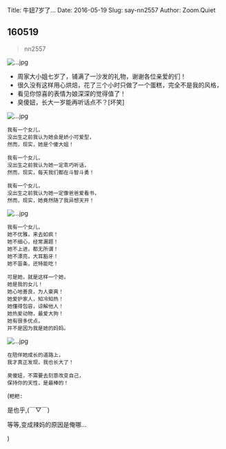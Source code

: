 Title: 牛妞7岁了...
Date: 2016-05-19
Slug: say-nn2557
Author: Zoom.Quiet


## 160519
> nn2557

![...jpg](http://zoomquiet.qiniucdn.com/niuniu-albums/nn2016/160519-nn2557-0.jpg?imageView2/2/w/360)

- 周家大小姐七岁了，铺满了一沙发的礼物，谢谢各位亲爱的们！
- 很久没有这样用心烘焙，花了三个小时只做了一个蛋糕，完全不是我的风格，
- 看见你惊喜的表情为娘深深的觉得值了！
- 臭傻妞，长大一岁能再听话点不？[坏笑]

![...jpg](http://zoomquiet.qiniucdn.com/niuniu-albums/nn2016/160519-nn2557-1.jpg?imageView2/2/w/360)

    我有一个女儿，
    没出生之前我认为她会是娇小可爱型，
    然而，现实，她是个傻大姐！

    我有一个女儿，
    没出生之前我认为她一定乖巧听话，
    然而，现实，每天我们都在斗智斗勇！

    我有一个女儿，
    没出生之前我认为她一定像爸爸爱看书，
    然而，现实，她竟然随了我异想天开！


![...jpg](http://zoomquiet.qiniucdn.com/niuniu-albums/nn2016/160519-nn2557-2.jpg?imageView2/2/w/360)

    我有一个女儿，
    她不优雅，来去如疯！
    她不细心，经常漏题！
    她不上进，都无所谓！
    她不漂亮，大耳豁牙！
    她不苗条，还特能吃！

    可是她，就是这样一个她，
    她是我的女儿！
    她心地善良，为人豪爽！
    她爱护家人，知冷知热！
    她懂得包容，谅解他人！
    她热爱动物，最爱大狗！
    她有很多优点，
    并不是因为我是她的妈妈。


![...jpg](http://zoomquiet.qiniucdn.com/niuniu-albums/nn2016/160519-nn2557-3.jpg?imageView2/2/w/360)


    在陪伴她成长的道路上，
    我才真正发现，我也长大了！

    臭傻妞，不需要去刻意改变自己，
    保持你的天性，是最棒的！


(`粑粑:` 

是也乎,(￣▽￣)

等等,变成辣妈的原因是俺哪...

)
